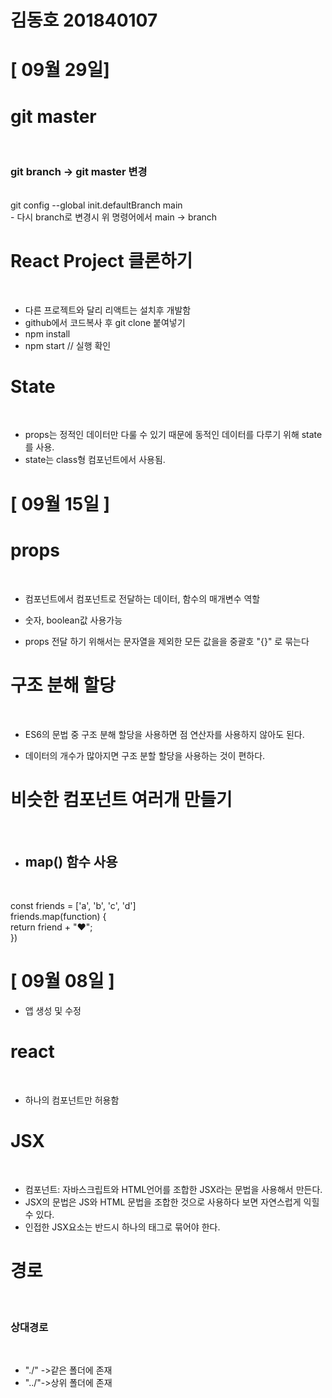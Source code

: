 # 김동호 201840107

# [ 09월 29일]

<h1>git master</h1><br>

<h3> git branch -> git master 변경</h3><br>
git config --global init.defaultBranch main<br>
- 다시 branch로 변경시 위 명령어에서 main -> branch 

<h1>React Project 클론하기</h1><br>

- 다른 프로젝트와 달리 리액트는 설치후 개발함
- github에서 코드복사 후 git clone 붙여넣기
- npm install
- npm start // 실행 확인

<h1>State</h1><br>

- props는 정적인 데이터만 다룰 수 있기 때문에 동적인 데이터를 다루기 위해 state를 사용.
- state는 class형 컴포넌트에서 사용됨.

# [ 09월 15일 ]

<h1>props</h1><br>

- 컴포넌트에서 컴포넌트로 전달하는 데이터, 함수의 매개변수 역할

- 숫자, boolean값 사용가능

- props 전달 하기 위해서는 문자열을 제외한 모든 값을을 중괄호 "{}" 로 묶는다

<h1>구조 분해 할당</h1><br>

- ES6의 문법 중 구조 분해 할당을 사용하면 점 연산자를 사용하지 않아도 된다.

- 데이터의 개수가 많아지면 구조 분할 할당을 사용하는 것이 편하다.

<h1>비슷한 컴포넌트 여러개 만들기</h1><br>

- <h2>map() 함수 사용</h2><br>
const friends = ['a', 'b', 'c', 'd']<br>
    friends.map(function) {<br>
        return friend + "♥";<br>
    })


# [ 09월 08일 ]
- 앱 생성 및 수정

<h1>react</h1><br>

- 하나의 컴포넌트만 허용함<br>

<h1>JSX</h1><br>

- 컴포넌트: 자바스크립트와 HTML언어를 조합한 JSX라는 문법을 사용해서 만든다.<br>
- JSX의 문법은 JS와 HTML 문법을 조합한 것으로 사용하다 보면 자연스럽게 익힐 수 있다.<br>
- 인접한 JSX요소는 반드시 하나의 태그로 묶어야 한다.<br>

<h1>경로</h1><br>
<h3>상대경로</h3><br>

- "./" ->같은 폴더에 존재<br>
- "../"->상위 폴더에 존재<br>

